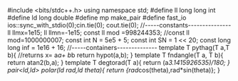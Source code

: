 
#include <bits/stdc++.h>
using namespace std;
#define ll long long int
#define ld long double
#define mp make_pair
#define fast_io ios::sync_with_stdio(0);cin.tie(0); cout.tie(0);
//-----constants---------------
ll llmx=1e15;
ll llmn=-1e15;
const ll mod =998244353;
//const ll mod=1000000007;
const int N = 5e5 + 5;
const int SN = 1 << 20;
const long long inf = 1e16 + 16;
//-----containers--------------
template <typename T> T pythag(T a,T b){  //returns x= a*a+ b*b
  return hypot(a,b);
}
template <typename T> T fndangle(T a, T b){
  return atan2(b,a);
}
template <typename T> T degtorad(T a){
  return (a*3.1415926535)/180;
}
pair<ld,ld> polar(ld rad,ld theta){
  return {rad*cos(theta),rad*sin(theta)};
}
